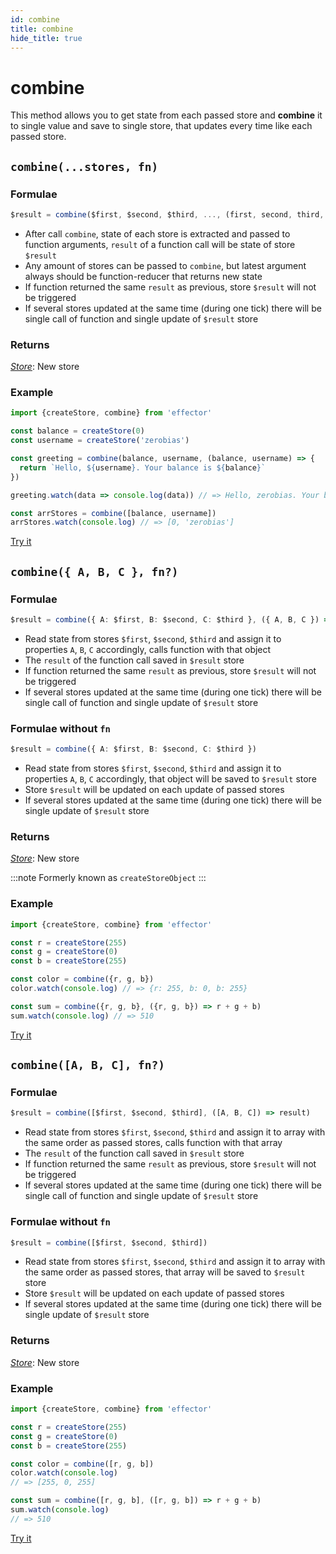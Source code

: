 ```yaml
---
id: combine
title: combine
hide_title: true
---
```


# combine

This method allows you to get state from each passed store and **combine** it to single value and save to single store, that updates every time like each passed store.

## `combine(...stores, fn)`

### Formulae

```ts
$result = combine($first, $second, $third, ..., (first, second, third, ...) => result)
```

- After call `combine`, state of each store is extracted and passed to function arguments, `result` of a function call will be state of store `$result`
- Any amount of stores can be passed to `combine`, but latest argument always should be function-reducer that returns new state
- If function returned the same `result` as previous, store `$result` will not be triggered
- If several stores updated at the same time (during one tick) there will be single call of function and single update of `$result` store

### Returns

[_Store_](Store.md): New store

### Example

```js
import {createStore, combine} from 'effector'

const balance = createStore(0)
const username = createStore('zerobias')

const greeting = combine(balance, username, (balance, username) => {
  return `Hello, ${username}. Your balance is ${balance}`
})

greeting.watch(data => console.log(data)) // => Hello, zerobias. Your balance is 0

const arrStores = combine([balance, username])
arrStores.watch(console.log) // => [0, 'zerobias']
```

[Try it](https://share.effector.dev/jyX3NCLt)

## `combine({ A, B, C }, fn?)`

### Formulae

```ts
$result = combine({ A: $first, B: $second, C: $third }, ({ A, B, C }) => result)
```

- Read state from stores `$first`, `$second`, `$third` and assign it to properties `A`, `B`, `C` accordingly, calls function with that object
- The `result` of the function call saved in `$result` store
- If function returned the same `result` as previous, store `$result` will not be triggered
- If several stores updated at the same time (during one tick) there will be single call of function and single update of `$result` store

### Formulae without `fn`

```ts
$result = combine({ A: $first, B: $second, C: $third })
```

- Read state from stores `$first`, `$second`, `$third` and assign it to properties `A`, `B`, `C` accordingly, that object will be saved to `$result` store
- Store `$result` will be updated on each update of passed stores
- If several stores updated at the same time (during one tick) there will be single update of `$result` store

### Returns

[_Store_](Store.md): New store

:::note
Formerly known as `createStoreObject`
:::

### Example

```js
import {createStore, combine} from 'effector'

const r = createStore(255)
const g = createStore(0)
const b = createStore(255)

const color = combine({r, g, b})
color.watch(console.log) // => {r: 255, b: 0, b: 255}

const sum = combine({r, g, b}, ({r, g, b}) => r + g + b)
sum.watch(console.log) // => 510
```

[Try it](https://share.effector.dev/9AckAVg7)

## `combine([A, B, C], fn?)`


### Formulae

```ts
$result = combine([$first, $second, $third], ([A, B, C]) => result)
```

- Read state from stores `$first`, `$second`, `$third` and assign it to array with the same order as passed stores, calls function with that array
- The `result` of the function call saved in `$result` store
- If function returned the same `result` as previous, store `$result` will not be triggered
- If several stores updated at the same time (during one tick) there will be single call of function and single update of `$result` store

### Formulae without `fn`

```ts
$result = combine([$first, $second, $third])
```

- Read state from stores `$first`, `$second`, `$third` and assign it to array with the same order as passed stores, that array will be saved to `$result` store
- Store `$result` will be updated on each update of passed stores
- If several stores updated at the same time (during one tick) there will be single update of `$result` store


### Returns

[_Store_](Store.md): New store

### Example

```js
import {createStore, combine} from 'effector'

const r = createStore(255)
const g = createStore(0)
const b = createStore(255)

const color = combine([r, g, b])
color.watch(console.log)
// => [255, 0, 255]

const sum = combine([r, g, b], ([r, g, b]) => r + g + b)
sum.watch(console.log)
// => 510
```

[Try it](https://share.effector.dev/ch4CKPrX)
